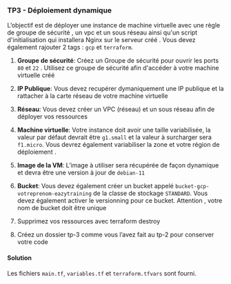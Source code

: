   

### TP3 - Déploiement dynamique

L’objectif est de déployer une instance de machine virtuelle avec une règle de groupe de sécurité , un vpc et un sous réseau ainsi qu'un script d'initialisation qui installera Nginx sur le serveur créé . Vous devez également rajouter 2 tags : `gcp` et `terraform`.

1. **Groupe de sécurité**: Créez un Groupe de sécurité pour ouvrir les ports `80` et `22` . Utilisez ce groupe de sécurité afin d'accéder à votre machine virtuelle créé
2. **IP Publique**: Vous devez recupérer dymaniquement une IP publique et la rattacher à la carte réseau de votre machine virtuelle
3. **Réseau**: Vous devez créer un VPC (réseau) et un sous réseau afin de déployer vos ressources 

4. **Machine virtuelle**: Votre instance doit avoir une taille variabilisée, la valeur par défaut devrait être `g1.small` et la valeur à surcharger sera `f1.micro`. Vous devrez également variabiliser la zone et votre région de déploiement .

5. **Image de la VM**: L’image à utiliser sera récupérée de façon dynamique et devra être une version à jour de `debian-11`
6. **Bucket**: Vous devez également créer un bucket appelé `bucket-gcp-votreprenom-eazytraining` de la classe de stockage `STANDARD`. Vous devez également activer le versionning pour ce bucket. Attention , votre nom de bucket doit être unique

7. Supprimez vos ressources avec terraform destroy

8. Créez un dossier tp-3 comme vous l’avez fait au tp-2 pour conserver votre code

#### Solution

Les fichiers `main.tf`, `variables.tf` et `terraform.tfvars` sont fourni.

